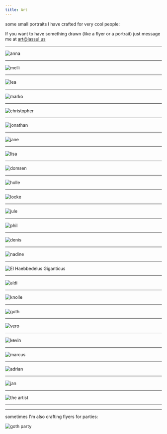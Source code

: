 ```yaml
---
title: Art
---
```


some small portraits I have crafted for very cool people:

If you want to have something drawn (like a flyer or a portrait) just message me at art@lassul.us

---

![anna](/art/portraits/anna.jpeg)

---

![melli](/art/portraits/melli.jpeg)

---

![lea](/art/portraits/lea.jpeg)

---

![marko](/art/portraits/marko.png)

---

![christopher](/art/portraits/christopher.jpeg)

---

![jonathan](/art/portraits/jonathan.png)

---

![jane](/art/portraits/jane.png)

---

![lisa](/art/portraits/lisa.png)

---

![domsen](/art/portraits/domsen.png)

---

![holle](/art/portraits/holle.png)

---

![locke](/art/portraits/locke.png)

---

![jule](/art/portraits/jule.png)

---

![phil](/art/portraits/phil.png)

---

![denis](/art/portraits/denis.png)

---

![nadine](/art/portraits/nadine.png)

---

![El Haebbedelus Giganticus](/art/portraits/haeb.png)

---

![aldi](/art/portraits/aldi.png)

---

![knolle](/art/portraits/knolle.png)

---

![goth](/art/portraits/goth.png)

---

![vero](/art/portraits/vero.png)

---

![kevin](/art/portraits/kevin.png)

---

![marcus](/art/portraits/marcus.png)

---

![adrian](/art/portraits/adrian.png)

---

![jan](/art/portraits/jan.png)

---

![the artist](/art/portraits/selbstportrait.jpg)

---

---

sometimes I'm also crafting flyers for parties:

![goth party](/art/stuff/goth_party.jpg)

